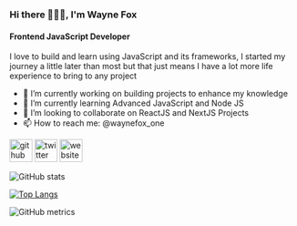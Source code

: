 ### Hi there 👋👋👋, I'm Wayne Fox

#### Frontend JavaScript Developer

<!-- ![Frontend JavaScript Developer](/images/Wayne-Fox.png) -->

I love to build and learn using JavaScript and its frameworks, I started my journey a little later than most but that just means I have a lot more life experience to bring to any project

- 🔭 I’m currently working on building projects to enhance my knowledge
- 🌱 I’m currently learning Advanced JavaScript and Node JS
- 👯 I’m looking to collaborate on ReactJS and NextJS Projects
- 📫 How to reach me: @waynefox_one

[<img src='https://cdn.jsdelivr.net/npm/simple-icons@3.0.1/icons/github.svg' alt='github' height='40'>](https://github.com/foxwayne1)
[<img src='https://cdn.jsdelivr.net/npm/simple-icons@3.0.1/icons/twitter.svg' alt='twitter' height='40'>](https://twitter.com/waynefox_one)
[<img src='https://cdn.jsdelivr.net/npm/simple-icons@3.0.1/icons/icloud.svg' alt='website' height='40'>](https://waynefox.one)

![GitHub stats](https://github-readme-stats.vercel.app/api?username=foxwayne1&show_icons=true)

[![Top Langs](https://github-readme-stats.vercel.app/api/top-langs/?username=foxwayne1)](https://github.com/anuraghazra/github-readme-stats)

![GitHub metrics](https://metrics.lecoq.io/foxwayne1)
